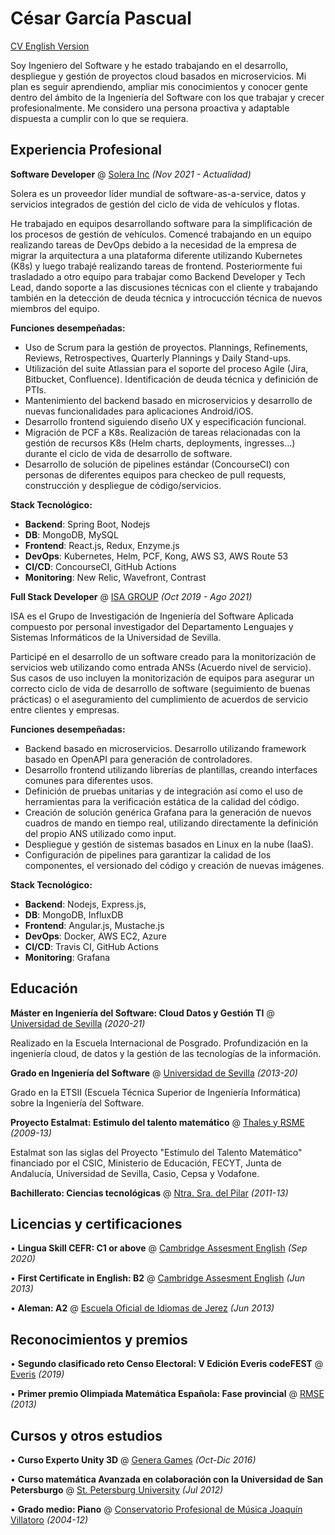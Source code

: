 # César García Pascual

[CV English Version](./)

Soy Ingeniero del Software y he estado trabajando en el desarrollo, despliegue y gestión de proyectos cloud basados en microservicios. Mi plan es seguir aprendiendo, ampliar mis conocimientos y conocer gente dentro del ámbito de la Ingeniería del Software con los que trabajar y crecer profesionalmente. Me considero una persona proactiva y adaptable dispuesta a cumplir con lo que se requiera.

## Experiencia Profesional

**Software Developer** @ [Solera Inc](https://www.solera.com/) _(Nov 2021 - Actualidad)_

Solera es un proveedor líder mundial de software-as-a-service, datos y servicios integrados de gestión del ciclo de vida de vehículos y flotas.

He trabajado en equipos desarrollando software para la simplificación de los procesos de gestión de vehículos. Comencé trabajando en un equipo realizando tareas de DevOps debido a la necesidad de la empresa de migrar la arquitectura a una plataforma diferente utilizando Kubernetes (K8s) y luego trabajé realizando tareas de frontend. Posteriormente fui trasladado a otro equipo para trabajar como Backend Developer y Tech Lead, dando soporte a las discusiones técnicas con el cliente y trabajando también en la detección de deuda técnica y introcucción técnica de nuevos miembros del equipo.

**Funciones desempeñadas:**
- Uso de Scrum para la gestión de proyectos. Plannings, Refinements, Reviews, Retrospectives, Quarterly Plannings y Daily Stand-ups.
- Utilización del suite Atlassian para el soporte del proceso Agile (Jira, Bitbucket, Confluence). Identificación de deuda técnica y definición de PTIs.
- Mantenimiento del backend basado en microservicios y desarrollo de nuevas funcionalidades para aplicaciones Android/iOS.
- Desarrollo frontend siguiendo diseño UX y especificación funcional.
- Migración de PCF a K8s. Realización de tareas relacionadas con la gestión de recursos K8s (Helm charts, deployments, ingresses...) durante el ciclo de vida de desarrollo de software.
- Desarrollo de solución de pipelines estándar (ConcourseCI) con personas de diferentes equipos para checkeo de pull requests, construcción y despliegue de código/servicios.

**Stack Tecnológico:**
- **Backend**: Spring Boot, Nodejs
- **DB**: MongoDB, MySQL
- **Frontend**: React.js, Redux, Enzyme.js
- **DevOps**: Kubernetes, Helm, PCF, Kong, AWS S3, AWS Route 53
- **CI/CD**: ConcourseCI, GitHub Actions
- **Monitoring**: New Relic, Wavefront, Contrast

**Full Stack Developer** @ [ISA GROUP](https://www.isa.us.es/3.0/) _(Oct 2019 - Ago 2021)_

ISA es el Grupo de Investigación de Ingeniería del Software Aplicada compuesto por personal investigador del Departamento Lenguajes y Sistemas Informáticos de la Universidad de Sevilla.

Participé en el desarrollo de un software creado para la monitorización de servicios web utilizando como entrada ANSs (Acuerdo nivel de servicio). Sus casos de uso incluyen la monitorización de equipos para asegurar un correcto ciclo de vida de desarrollo de software (seguimiento de buenas prácticas) o el aseguramiento del cumplimiento de acuerdos de servicio entre clientes y empresas.

**Funciones desempeñadas:**
- Backend basado en microservicios. Desarrollo utilizando framework basado en OpenAPI para generación de controladores.
- Desarrollo frontend utilizando librerías de plantillas, creando interfaces comunes para diferentes usos.
- Definición de pruebas unitarias y de integración así como el uso de herramientas para la verificación estática de la calidad del código.
- Creación de solución genérica Grafana para la generación de nuevos cuadros de mando en tiempo real, utilizando directamente la definición del propio ANS utilizado como input.
- Despliegue y gestión de sistemas basados en Linux en la nube (IaaS).
- Configuración de pipelines para garantizar la calidad de los componentes, el versionado del código y creación de nuevas imágenes.

**Stack Tecnológico:**
- **Backend**: Nodejs, Express.js, 
- **DB**: MongoDB, InfluxDB
- **Frontend**: Angular.js, Mustache.js
- **DevOps**: Docker, AWS EC2, Azure
- **CI/CD**: Travis CI, GitHub Actions
- **Monitoring**: Grafana

## Educación

**Máster en Ingeniería del Software: Cloud Datos y Gestión TI** @ [Universidad de Sevilla](https://masteroficial.us.es/mis/index.html) _(2020-21)_

Realizado en la Escuela Internacional de Posgrado. Profundización en la ingeniería cloud, de datos y la gestión de las tecnologías de la información.

**Grado en Ingeniería del Software** @ [Universidad de Sevilla](https://www.informatica.us.es/index.php/grados/ingenieria-del-software) _(2013-20)_

Grado en la ETSII (Escuela Técnica Superior de Ingeniería Informática) sobre la Ingeniería del Software.

**Proyecto Estalmat: Estimulo del talento matemático** @ [Thales y RSME](https://thales.cica.es/estalmat/) _(2009-13)_

Estalmat son las siglas del Proyecto "Estímulo del Talento Matemático" financiado por el CSIC, Ministerio de Educación, FECYT, Junta de Andalucía, Universidad de Sevilla, Casio, Cepsa y Vodafone.

**Bachillerato: Ciencias tecnológicas** @ [Ntra. Sra. del Pilar](https://marianistasjerez.org/) _(2011-13)_


## Licencias y certificaciones

• **Lingua Skill CEFR: C1 or above** @ [Cambridge Assesment English](https://www.cambridgeenglish.org/exams-and-tests/linguaskill/) _(Sep 2020)_

• **First Certificate in English: B2** @ [Cambridge Assesment English](https://www.cambridgeenglish.org/exams-and-tests/first/) _(Jun 2013)_

• **Aleman: A2** @ [Escuela Oficial de Idiomas de Jerez](http://www.eoijerez.com/) _(Jun 2013)_

## Reconocimientos y premios

• **Segundo clasificado reto Censo Electoral: V Edición Everis codeFEST** @ [Everis](http://codefest.everis.com/) _(2019)_

• **Primer premio Olimpiada Matemática Española: Fase provincial** @ [RMSE](http://www.olimpiadamatematica.es/platea.pntic.mec.es/_csanchez/olimmain.html) _(2013)_

## Cursos y otros estudios

• **Curso Experto Unity 3D** @ [Genera Games](https://genjoy.com/) _(Oct-Dic 2016)_

• **Curso matemática Avanzada en colaboración con la Universidad de San Petersburgo** @ [St. Petersburg University](https://english.spbu.ru/) _(Jul 2012)_

• **Grado medio: Piano** @ [Conservatorio Profesional de Música Joaquín Villatoro](https://www.cpmjerez.es/) _(2004-12)_
